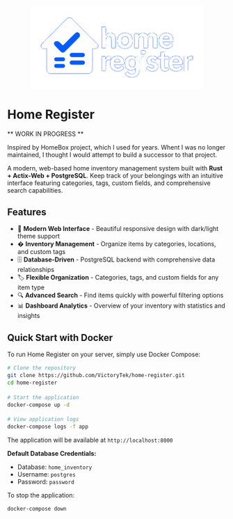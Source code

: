 <div align="center">
  <img src="logo_full.png" alt="Home Register Logo" width="400"/>
</div>

# Home Register

** WORK IN PROGRESS **

Inspired by HomeBox project, which I used for years. Whent I was no longer maintained, I thought I would attempt to build a successor to that project.

A modern, web-based home inventory management system built with **Rust + Actix-Web + PostgreSQL**. Keep track of your belongings with an intuitive interface featuring categories, tags, custom fields, and comprehensive search capabilities.

## Features

- 🎨 **Modern Web Interface** - Beautiful responsive design with dark/light theme support
- � **Inventory Management** - Organize items by categories, locations, and custom tags
- 🗄️ **Database-Driven** - PostgreSQL backend with comprehensive data relationships
- 🏷️ **Flexible Organization** - Categories, tags, and custom fields for any item type
- 🔍 **Advanced Search** - Find items quickly with powerful filtering options
- 📊 **Dashboard Analytics** - Overview of your inventory with statistics and insights

## Quick Start with Docker

To run Home Register on your server, simply use Docker Compose:

```bash
# Clone the repository
git clone https://github.com/VictoryTek/home-register.git
cd home-register

# Start the application
docker-compose up -d

# View application logs
docker-compose logs -f app
```

The application will be available at `http://localhost:8000`

**Default Database Credentials:**
- Database: `home_inventory`
- Username: `postgres`
- Password: `password`

To stop the application:
```bash
docker-compose down
```